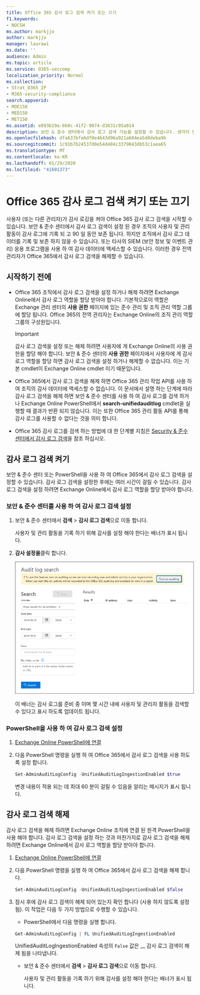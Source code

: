 ```yaml
---
title: Office 365 감사 로그 검색 켜기 또는 끄기
f1.keywords:
- NOCSH
ms.author: markjjo
author: markjjo
manager: laurawi
ms.date: ''
audience: Admin
ms.topic: article
ms.service: O365-seccomp
localization_priority: Normal
ms.collection:
- Strat_O365_IP
- M365-security-compliance
search.appverid:
- MOE150
- MED150
- MET150
ms.assetid: e893b19a-660c-41f2-9074-d3631c95a014
description: 보안 & 준수 센터에서 감사 로그 검색 기능을 설정할 수 있습니다. 생각이 변경 되 면 언제 든 지 설정을 해제할 수 있습니다. 감사 로그 검색이 해제 되 면 관리자가 조직의 사용자 및 관리자 활동에 대 한 Office 365 감사 로그를 검색할 수 없습니다.
ms.openlocfilehash: dfa637bfe6df0e4643d96a921a604ea5d0deba9b
ms.sourcegitcommit: 1c91b7b24537d0e54d484c3379043db53c1aea65
ms.translationtype: MT
ms.contentlocale: ko-KR
ms.lasthandoff: 01/29/2020
ms.locfileid: "41601373"
---
```

# <a name="turn-office-365-audit-log-search-on-or-off"></a>Office 365 감사 로그 검색 켜기 또는 끄기

사용자 (또는 다른 관리자)가 감사 로깅을 켜야 Office 365 감사 로그 검색을 시작할 수 있습니다. 보안 & 준수 센터에서 감사 로그 검색이 설정 된 경우 조직의 사용자 및 관리 활동이 감사 로그에 기록 되 고 90 일 동안 보존 됩니다. 하지만 조직에서 감사 로그 데이터를 기록 및 보존 하지 않을 수 있습니다. 또는 타사의 SIEM (보안 정보 및 이벤트 관리) 응용 프로그램을 사용 하 여 감사 데이터에 액세스할 수 있습니다. 이러한 경우 전역 관리자가 Office 365에서 감사 로그 검색을 해제할 수 있습니다.
  
## <a name="before-you-begin"></a>시작하기 전에

- Office 365 조직에서 감사 로그 검색을 설정 하거나 해제 하려면 Exchange Online에서 감사 로그 역할을 할당 받아야 합니다. 기본적으로이 역할은 Exchange 관리 센터의 **사용 권한** 페이지에 있는 준수 관리 및 조직 관리 역할 그룹에 할당 됩니다. Office 365의 전역 관리자는 Exchange Online의 조직 관리 역할 그룹의 구성원입니다. 
    
    > [!IMPORTANT]
    > 감사 로그 검색을 설정 또는 해제 하려면 사용자에 게 Exchange Online의 사용 권한을 할당 해야 합니다. 보안 & 준수 센터의 **사용 권한** 페이지에서 사용자에 게 감사 로그 역할을 할당 하면 감사 로그 검색을 설정 하거나 해제할 수 없습니다. 이는 기본 cmdlet이 Exchange Online cmdlet 이기 때문입니다. 
  
- Office 365에서 감사 로그 검색을 해제 하면 Office 365 관리 작업 API를 사용 하 여 조직의 감사 데이터에 액세스할 수 없습니다. 이 문서에서 설명 하는 단계에 따라 감사 로그 검색을 해제 하면 보안 & 준수 센터를 사용 하 여 감사 로그를 검색 하거나 Exchange Online PowerShell에서 **search-unifiedauditlog** cmdlet을 실행할 때 결과가 반환 되지 않습니다. 이는 또한 Office 365 관리 활동 API를 통해 감사 로그를 사용할 수 없다는 것을 의미 합니다.  
    
- Office 365 감사 로그를 검색 하는 방법에 대 한 단계별 지침은 [Security & 준수 센터에서 감사 로그 검색](search-the-audit-log-in-security-and-compliance.md)을 참조 하십시오.
    
## <a name="turn-on-audit-log-search"></a>감사 로그 검색 켜기

보안 & 준수 센터 또는 PowerShell을 사용 하 여 Office 365에서 감사 로그 검색을 설정할 수 있습니다. 감사 로그 검색을 설정한 후에는 여러 시간이 걸릴 수 있습니다. 감사 로그 검색을 설정 하려면 Exchange Online에서 감사 로그 역할을 할당 받아야 합니다.
  
### <a name="use-the-security--compliance-center-to-turn-on-audit-log-search"></a>보안 & 준수 센터를 사용 하 여 감사 로그 검색 설정

1. 보안 & 준수 센터에서 **검색** \> **감사 로그 검색**으로 이동 합니다.
    
   사용자 및 관리 활동을 기록 하기 위해 감사를 설정 해야 한다는 배너가 표시 됩니다.

2. **감사 설정을**클릭 합니다.
    
    ![감사 사용을 클릭 합니다.](media/39a9d35f-88d0-4bbe-a962-0be2f838e2bf.png)
  
    이 배너는 감사 로그를 준비 중 이며 몇 시간 내에 사용자 및 관리자 활동을 검색할 수 있다고 표시 하도록 업데이트 됩니다.
    
### <a name="use-powershell-to-turn-on-audit-log-search"></a>PowerShell을 사용 하 여 감사 로그 검색 설정

1. [Exchange Online PowerShell에 연결](https://go.microsoft.com/fwlink/p/?LinkID=396554)
    
2. 다음 PowerShell 명령을 실행 하 여 Office 365에서 감사 로그 검색을 사용 하도록 설정 합니다.
    
    ```powershell
    Set-AdminAuditLogConfig -UnifiedAuditLogIngestionEnabled $true
    ```

    변경 내용이 적용 되는 데 최대 60 분이 걸릴 수 있음을 알리는 메시지가 표시 됩니다.
  
## <a name="turn-off-audit-log-search"></a>감사 로그 검색 해제

감사 로그 검색을 해제 하려면 Exchange Online 조직에 연결 된 원격 PowerShell을 사용 해야 합니다. 감사 로그 검색을 설정 하는 것과 마찬가지로 감사 로그 검색을 해제 하려면 Exchange Online에서 감사 로그 역할을 할당 받아야 합니다.
  
1. [Exchange Online PowerShell에 연결](https://go.microsoft.com/fwlink/p/?LinkID=396554)
    
2. 다음 PowerShell 명령을 실행 하 여 Office 365에서 감사 로그 검색을 해제 합니다.
    
    ```powershell
    Set-AdminAuditLogConfig -UnifiedAuditLogIngestionEnabled $false
    ```

3. 잠시 후에 감사 로그 검색이 해제 되어 있는지 확인 합니다 (사용 하지 않도록 설정 됨). 이 작업은 다음 두 가지 방법으로 수행할 수 있습니다.
    
    - PowerShell에서 다음 명령을 실행 합니다.

    ```powershell
    Get-AdminAuditLogConfig | FL UnifiedAuditLogIngestionEnabled
    ```

      UnifiedAuditLogIngestionEnabled 속성의 `False` 값은 __ 감사 로그 검색이 해제 됨을 나타냅니다. 
    
    - 보안 & 준수 센터에서 **검색** \> **감사 로그 검색**으로 이동 합니다.
    
      사용자 및 관리 활동을 기록 하기 위해 감사를 설정 해야 한다는 배너가 표시 됩니다.
